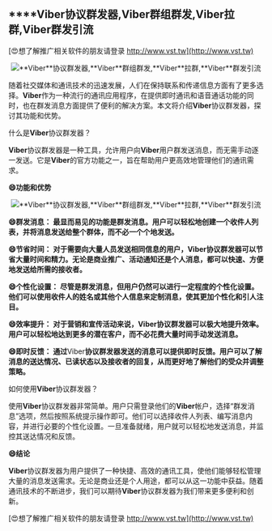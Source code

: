 ## ****Viber**协议群发器,**Viber**群组群发,**Viber**拉群,**Viber**群发引流**

[😍想了解推广相关软件的朋友请登录 http://www.vst.tw](http://www.vst.tw)

 <center><img src="https://vst.tw/MP4/tuiguang/png/2.png" alt="**Viber**协议群发器,**Viber**群组群发,**Viber**拉群,**Viber**群发引流"></center>

随着社交媒体和通讯技术的迅速发展，人们在保持联系和传递信息方面有了更多选择。**Viber**作为一种流行的通讯应用程序，在提供即时通讯和语音通话功能的同时，也在群发消息方面提供了便利的解决方案。本文将介绍**Viber**协议群发器，探讨其功能和优势。

什么是**Viber**协议群发器？

**Viber**协议群发器是一种工具，允许用户向**Viber**用户群发送消息，而无需手动逐一发送。它是**Viber**的官方功能之一，旨在帮助用户更高效地管理他们的通讯需求。

**😄功能和优势**

 <center><img src="https://vst.tw/MP4/tuiguang/png/0.png" alt="**Viber**协议群发器,**Viber**群组群发,**Viber**拉群,**Viber**群发引流"></center>

**😄群发消息： 最显而易见的功能是群发消息。用户可以轻松地创建一个收件人列表，并将消息发送给整个群体，而不必一个个地发送。**

**😄节省时间： 对于需要向大量人员发送相同信息的用户，**Viber**协议群发器可以节省大量时间和精力。无论是商业推广、活动通知还是个人消息，都可以快速、方便地发送给所需的接收者。**

**😄个性化设置： 尽管是群发消息，但用户仍然可以进行一定程度的个性化设置。他们可以使用收件人的姓名或其他个人信息来定制消息，使其更加个性化和引人注目。**

**😄效率提升： 对于营销和宣传活动来说，**Viber**协议群发器可以极大地提升效率。用户可以轻松地达到更多的潜在客户，而不必花费大量时间手动发送消息。**

**😄即时反馈： 通过**Viber**协议群发器发送的消息可以提供即时反馈。用户可以了解消息的送达情况、已读状态以及接收者的回复，从而更好地了解他们的受众并调整策略。**

如何使用**Viber**协议群发器？

使用**Viber**协议群发器非常简单。用户只需登录他们的**Viber**帐户，选择“群发消息”选项，然后按照系统提示操作即可。他们可以选择收件人列表、编写消息内容，并进行必要的个性化设置。一旦准备就绪，用户就可以轻松地发送消息，并监控其送达情况和反馈。

**😄结论**

**Viber**协议群发器为用户提供了一种快捷、高效的通讯工具，使他们能够轻松管理大量的消息发送需求。无论是商业还是个人用途，都可以从这一功能中获益。随着通讯技术的不断进步，我们可以期待**Viber**协议群发器为我们带来更多便利和创新。

[😍想了解推广相关软件的朋友请登录 http://www.vst.tw](http://www.vst.tw)




